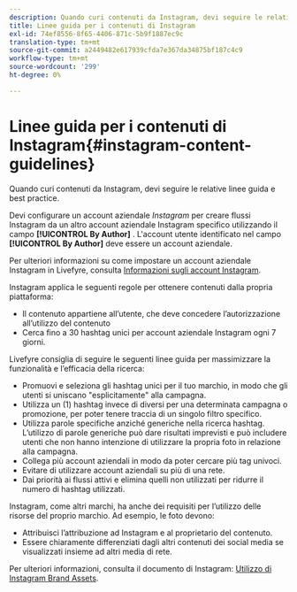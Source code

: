 ```yaml
---
description: Quando curi contenuti da Instagram, devi seguire le relative linee guida e best practice.
title: Linee guida per i contenuti di Instagram
exl-id: 74ef8556-8f65-4406-871c-5b9f1887ec9c
translation-type: tm+mt
source-git-commit: a2449482e617939cfda7e367da34875bf187c4c9
workflow-type: tm+mt
source-wordcount: '299'
ht-degree: 0%

---
```


# Linee guida per i contenuti di Instagram{#instagram-content-guidelines}

Quando curi contenuti da Instagram, devi seguire le relative linee guida e best practice.

Devi configurare un account aziendale *Instagram* per creare flussi Instagram da un altro account aziendale Instagram specifico utilizzando il campo **[!UICONTROL By Author]** . L&#39;account utente identificato nel campo **[!UICONTROL By Author]** deve essere un account aziendale.

Per ulteriori informazioni su come impostare un account aziendale Instagram in Livefyre, consulta [Informazioni sugli account Instagram](../c-users-creating-accounts-with-studio-access/t-configure-social-accout-instagram/c-about-instagram-accounts.md#c_about_instagram_accounts).

Instagram applica le seguenti regole per ottenere contenuti dalla propria piattaforma:

* Il contenuto appartiene all’utente, che deve concedere l’autorizzazione all’utilizzo del contenuto
* Cerca fino a 30 hashtag unici per account aziendale Instagram ogni 7 giorni.

Livefyre consiglia di seguire le seguenti linee guida per massimizzare la funzionalità e l’efficacia della ricerca:

* Promuovi e seleziona gli hashtag unici per il tuo marchio, in modo che gli utenti si uniscano &quot;esplicitamente&quot; alla campagna.
* Utilizza un (1) hashtag invece di diversi per una determinata campagna o promozione, per poter tenere traccia di un singolo filtro specifico.
* Utilizza parole specifiche anziché generiche nella ricerca hashtag. L’utilizzo di parole generiche può dare risultati imprevisti e può includere utenti che non hanno intenzione di utilizzare la propria foto in relazione alla campagna.
* Collega più account aziendali in modo da poter cercare più tag univoci.
* Evitare di utilizzare account aziendali su più di una rete.
* Dai priorità ai flussi attivi e elimina quelli non utilizzati per ridurre il numero di hashtag utilizzati.

Instagram, come altri marchi, ha anche dei requisiti per l’utilizzo delle risorse del proprio marchio. Ad esempio, le foto devono:

* Attribuisci l’attribuzione ad Instagram e al proprietario del contenuto.
* Essere chiaramente differenziati dagli altri contenuti dei social media se visualizzati insieme ad altri media di rete.

Per ulteriori informazioni, consulta il documento di Instagram: [Utilizzo di Instagram Brand Assets](https://help.instagram.com/304689166306603).

